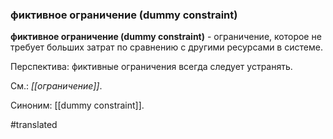 ### фиктивное ограничение (dummy constraint)

**фиктивное ограничение (dummy constraint)** - ограничение, которое не требует больших затрат по сравнению с другими ресурсами в системе.

Перспектива: фиктивные ограничения всегда следует устранять.

См.: *[[ограничение]]*.

Синоним: [[dummy constraint]].

#translated
